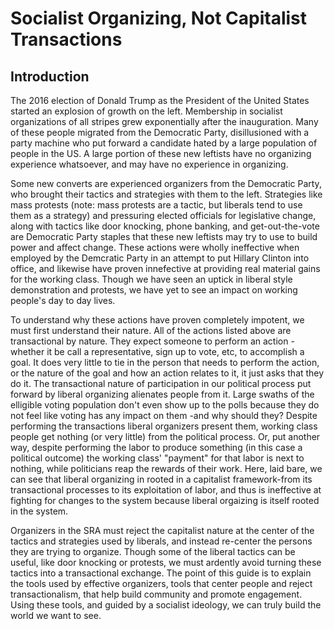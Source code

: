 # Socialist Organizing, Not Capitalist Transactions
## Introduction

  The 2016 election of Donald Trump as the President of the United States started an explosion of growth on the left. Membership in socialist organizations of all stripes grew exponentially after the inauguration. Many of these people migrated from the Democratic Party, disillusioned with a party machine who put forward a candidate hated by a large population of people in the US. A large portion of these new leftists have no organizing experience whatsoever, and may have no experience in organizing. 

Some new converts are experienced organizers from the Democratic Party, who brought their tactics and strategies with them to the left. Strategies like mass protests (note: mass protests are a tactic, but liberals tend to use them as a strategy) and pressuring elected officials for legislative change, along with tactics like door knocking, phone banking, and get-out-the-vote are Democratic Party staples that these new leftists may try to use to build power and affect change. These actions were wholly ineffective when employed by the Demcratic Party in an attempt to put Hillary Clinton into office, and likewise have proven innefective at providing real material gains for the working class. Though we have seen an uptick in liberal style demonstration and protests, we have yet to see an impact on working people's day to day lives.

To understand why these actions have proven completely impotent, we must first understand their nature. All of the actions listed above are transactional by nature. They expect someone to perform an action -whether it be call a representative, sign up to vote, etc, to accomplish a goal. It does very little to tie in the person that needs to perform the action, or the nature of the goal and how an action relates to it, it just asks that they do it. The transactional nature of participation in our political process put forward by liberal organizing alienates people from it. Large swaths of the elligible voting population don't even show up to the polls because they do not feel like voting has any impact on them -and why should they? Despite performing the transactions liberal organizers present them, working class people get nothing (or very little) from the political process. Or, put another way, despite performing the labor to produce something (in this case a political outcome) the working class' "payment" for that labor is next to nothing, while politicians reap the rewards of their work. Here, laid bare, we can see that liberal organizing in rooted in a capitalist framework-from its transactional processes to its exploitation of labor, and thus is ineffective at fighting for changes to the system because liberal orgaizing is itself rooted in the system.

Organizers in the SRA must reject the capitalist nature at the center of the tactics and strategies used by liberals, and instead re-center the persons they are trying to organize. Though some of the liberal tactics can be useful, like door knocking or protests, we must ardently avoid turning these tactics into a transactional exchange. The point of this guide is to explain the tools used by effective organizers, tools that center people and reject transactionalism, that help build community and promote engagement. Using these tools, and guided by a socialist ideology, we can truly build the world we want to see.
